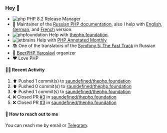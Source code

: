 ### Hey 👋

- ![php](https://user-images.githubusercontent.com/4685504/174548850-037dfd35-3b33-4154-9c50-95efd45ba66a.png) PHP 8.2 Release Manager
- 📖 Maintainer of the [Russian PHP documentation](https://github.com/php/doc-ru), also I help with [English](https://github.com/php/doc-en), [German](https://github.com/php/doc-de), and [French](https://github.com/php/doc-fr) version.
- ![phpfoundation](https://user-images.githubusercontent.com/4685504/174548733-72f62c18-f57e-47a6-8201-cb3d87e06b98.png) Help with [thephp.foundation](https://github.com/ThePHPF/thephp.foundation).
- ![jetbrains](https://user-images.githubusercontent.com/4685504/174548471-693a0e41-4db3-4251-a452-71518bfc5359.png) Help with [PHP Annotated Monthly](https://blog.jetbrains.com/phpstorm/tag/php-annotated-monthly/)
- 📚 One of the translators of
  the [Symfony 5: The Fast Track](https://symfony.com/doc/current/the-fast-track/ru/index.html)
  in Russian
- 🍻 [BeerPHP Yaroslavl](https://github.com/beerphp/yaroslavl) organizer
- ❤️ Love PHP

#### 👨‍💻 Recent Activity

<!--RECENT_ACTIVITY:start-->
1. ⬆️ Pushed 1 commit(s) to [saundefined/thephp.foundation](https://github.com/saundefined/thephp.foundation)
2. ⬆️ Pushed 0 commit(s) to [saundefined/thephp.foundation](https://github.com/saundefined/thephp.foundation)
3. ⬆️ Pushed 1 commit(s) to [saundefined/thephp.foundation](https://github.com/saundefined/thephp.foundation)
4. ❌ Closed PR [#3](https://github.com/saundefined/thephp.foundation/pull/3) in [saundefined/thephp.foundation](https://github.com/saundefined/thephp.foundation)
5. ❌ Closed PR [#3](https://github.com/saundefined/thephp.foundation/pull/3) in [saundefined/thephp.foundation](https://github.com/saundefined/thephp.foundation)
<!--RECENT_ACTIVITY:end-->

#### 💌 How to reach out to me

You can reach me by email or [Telegram](https://t.me/saundefined).
